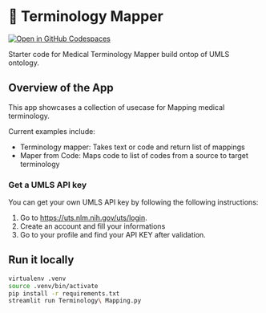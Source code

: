 # 🔗 Terminology Mapper

[![Open in GitHub Codespaces](https://github.com/codespaces/badge.svg)](https://symmetrical-spork-4qw5gxqxqgghjqj9.github.dev/)

Starter code for Medical Terminology Mapper build ontop of UMLS ontology.

## Overview of the App

This app showcases a collection of usecase for Mapping medical terminology.

Current examples include:

- Terminology mapper: Takes text or code and return list of mappings
- Maper from Code: Maps code to list of codes from a source to target terminology



### Get a UMLS API key

You can get your own UMLS API key by following the following instructions:

1. Go to https://uts.nlm.nih.gov/uts/login.
2. Create an account and fill your informations
2. Go to your profile and find your API KEY after validation.


## Run it locally

```sh
virtualenv .venv
source .venv/bin/activate
pip install -r requirements.txt
streamlit run Terminology\ Mapping.py
```
